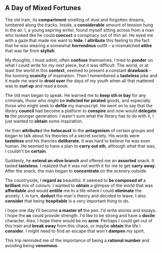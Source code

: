 ## A Day of Mixed Fortunes

The old train, its **compartment** smelling of dust and forgotten dreams, lumbered along the tracks. Inside, a **considerable** amount of tension hung in the air. I, a young aspiring writer, found myself sitting across from a man who looked like he could **concoct** a conspiracy out of thin air. He eyed me with a gaze that made me want to **hide**. I **attribute** this feeling to the fact that he was wearing a somewhat **horrendous** outfit – a mismatched **attire** that was far from **stylish**.

My thoughts, I must admit, often **confuse** themselves. I tried to **ponder** on what I could write for my next piece, but it was difficult. The world, or at least the world in this **context**, seemed to present a constant **drawback** – the looming **scarcity** of inspiration. Then I remembered a **tasteless** joke and it made me want to **drool over** the days of my youth when all that mattered was to **curl up** and read a book.

The old man began to speak. He warned me to **keep sth in bay** for any criminals, those who might be **indicted for** **pirated** goods, and especially those who might seek to **defile** my manuscript. He went on to say that the library **council** had become a platform to **conspire** and now would **delegate to** the younger generation. I wasn't sure what the library has to do with it, I just wanted to **obtain** some inspiration.

He then **attribute**d the **holocaust** to the **antagonism** of certain groups and began to talk about his theories of a secret society. His words were **tasteless** and his theories **deliberate**. It was hard to believe he was even human. He seemed to have a plan to **carry out sth**, although what that was, I couldn't be **certain**. 

Suddenly, he **extend an olive branch** and offered me an **assorted** snack. It tasted **tasteless**. I realized that it was not worth it for me to get **carry away**. After the snack, the man began to **concentrate** on the scenery outside.

The countryside, I **regard as** beautiful. It seemed to **be composed of** a **brilliant** mix of colours. I wanted to **obtain** a glimpse of the world that was **affordable** and would **entitle** me to a life where I could **eliminate** the anxiety.
I, in turn, **deduct** the man's theory and decided to leave. I also **consider** that being **hospitable** is a very important thing to do.

I hope one day I'll become **a master of** the pen. I'd write stories and essays. I hope the **ox** could provide strength. I'd like to be strong and have a **docile** character. Also, I hope there would be no **acne**. Perhaps I could get out of this train and **break away** from this chaos, or maybe **obtain** the life I **consider**. I might need to find an escape that won't **dampen** my spirit.

This trip reminded me of the importance of being a **rational number** and avoiding being **venomous**.
